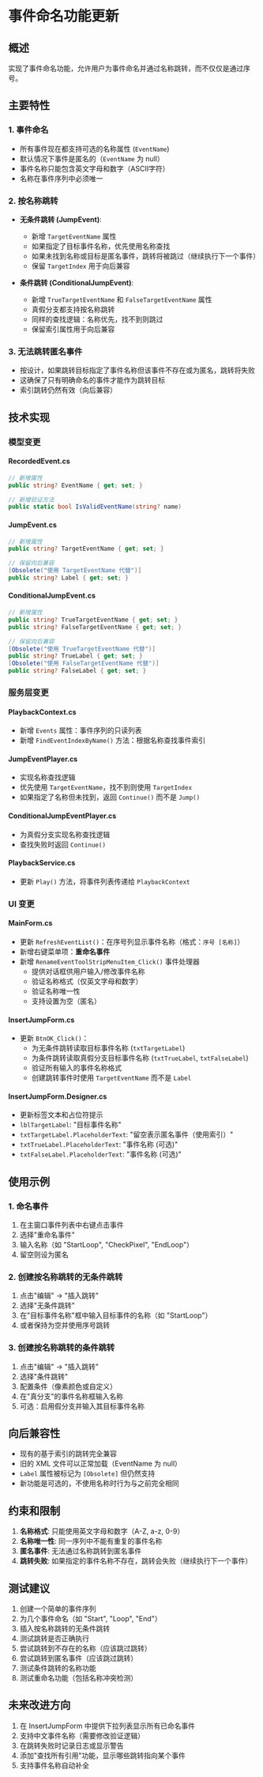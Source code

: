 # 事件命名功能更新

## 概述

实现了事件命名功能，允许用户为事件命名并通过名称跳转，而不仅仅是通过序号。

## 主要特性

### 1. 事件命名
- 所有事件现在都支持可选的名称属性 (`EventName`)
- 默认情况下事件是匿名的（`EventName` 为 null）
- 事件名称只能包含英文字母和数字（ASCII字符）
- 名称在事件序列中必须唯一

### 2. 按名称跳转
- **无条件跳转 (JumpEvent)**: 
  - 新增 `TargetEventName` 属性
  - 如果指定了目标事件名称，优先使用名称查找
  - 如果未找到名称或目标是匿名事件，跳转将被跳过（继续执行下一个事件）
  - 保留 `TargetIndex` 用于向后兼容

- **条件跳转 (ConditionalJumpEvent)**:
  - 新增 `TrueTargetEventName` 和 `FalseTargetEventName` 属性
  - 真假分支都支持按名称跳转
  - 同样的查找逻辑：名称优先，找不到则跳过
  - 保留索引属性用于向后兼容

### 3. 无法跳转匿名事件
- 按设计，如果跳转目标指定了事件名称但该事件不存在或为匿名，跳转将失败
- 这确保了只有明确命名的事件才能作为跳转目标
- 索引跳转仍然有效（向后兼容）

## 技术实现

### 模型变更

#### RecordedEvent.cs
```csharp
// 新增属性
public string? EventName { get; set; }

// 新增验证方法
public static bool IsValidEventName(string? name)
```

#### JumpEvent.cs
```csharp
// 新增属性
public string? TargetEventName { get; set; }

// 保留向后兼容
[Obsolete("使用 TargetEventName 代替")]
public string? Label { get; set; }
```

#### ConditionalJumpEvent.cs
```csharp
// 新增属性
public string? TrueTargetEventName { get; set; }
public string? FalseTargetEventName { get; set; }

// 保留向后兼容
[Obsolete("使用 TrueTargetEventName 代替")]
public string? TrueLabel { get; set; }
[Obsolete("使用 FalseTargetEventName 代替")]
public string? FalseLabel { get; set; }
```

### 服务层变更

#### PlaybackContext.cs
- 新增 `Events` 属性：事件序列的只读列表
- 新增 `FindEventIndexByName()` 方法：根据名称查找事件索引

#### JumpEventPlayer.cs
- 实现名称查找逻辑
- 优先使用 `TargetEventName`，找不到则使用 `TargetIndex`
- 如果指定了名称但未找到，返回 `Continue()` 而不是 `Jump()`

#### ConditionalJumpEventPlayer.cs
- 为真假分支实现名称查找逻辑
- 查找失败时返回 `Continue()`

#### PlaybackService.cs
- 更新 `Play()` 方法，将事件列表传递给 `PlaybackContext`

### UI 变更

#### MainForm.cs
- 更新 `RefreshEventList()`：在序号列显示事件名称（格式：`序号 [名称]`）
- 新增右键菜单项：**重命名事件**
- 新增 `RenameEventToolStripMenuItem_Click()` 事件处理器
  - 提供对话框供用户输入/修改事件名称
  - 验证名称格式（仅英文字母和数字）
  - 验证名称唯一性
  - 支持设置为空（匿名）

#### InsertJumpForm.cs
- 更新 `BtnOK_Click()`：
  - 为无条件跳转读取目标事件名称 (`txtTargetLabel`)
  - 为条件跳转读取真假分支目标事件名称 (`txtTrueLabel`, `txtFalseLabel`)
  - 验证所有输入的事件名称格式
  - 创建跳转事件时使用 `TargetEventName` 而不是 `Label`

#### InsertJumpForm.Designer.cs
- 更新标签文本和占位符提示
- `lblTargetLabel`: "目标事件名称"
- `txtTargetLabel.PlaceholderText`: "留空表示匿名事件（使用索引）"
- `txtTrueLabel.PlaceholderText`: "事件名称 (可选)"
- `txtFalseLabel.PlaceholderText`: "事件名称 (可选)"

## 使用示例

### 1. 命名事件
1. 在主窗口事件列表中右键点击事件
2. 选择"重命名事件"
3. 输入名称（如 "StartLoop", "CheckPixel", "EndLoop"）
4. 留空则设为匿名

### 2. 创建按名称跳转的无条件跳转
1. 点击"编辑" → "插入跳转"
2. 选择"无条件跳转"
3. 在"目标事件名称"框中输入目标事件的名称（如 "StartLoop"）
4. 或者保持为空并使用序号跳转

### 3. 创建按名称跳转的条件跳转
1. 点击"编辑" → "插入跳转"
2. 选择"条件跳转"
3. 配置条件（像素颜色或自定义）
4. 在"真分支"的事件名称框输入名称
5. 可选：启用假分支并输入其目标事件名称

## 向后兼容性

- 现有的基于索引的跳转完全兼容
- 旧的 XML 文件可以正常加载（EventName 为 null）
- `Label` 属性被标记为 `[Obsolete]` 但仍然支持
- 新功能是可选的，不使用名称时行为与之前完全相同

## 约束和限制

1. **名称格式**: 只能使用英文字母和数字（A-Z, a-z, 0-9）
2. **名称唯一性**: 同一序列中不能有重复的事件名称
3. **匿名事件**: 无法通过名称跳转到匿名事件
4. **跳转失败**: 如果指定的事件名称不存在，跳转会失败（继续执行下一个事件）

## 测试建议

1. 创建一个简单的事件序列
2. 为几个事件命名（如 "Start", "Loop", "End"）
3. 插入按名称跳转的无条件跳转
4. 测试跳转是否正确执行
5. 尝试跳转到不存在的名称（应该跳过跳转）
6. 尝试跳转到匿名事件（应该跳过跳转）
7. 测试条件跳转的名称功能
8. 测试重命名功能（包括名称冲突检测）

## 未来改进方向

1. 在 InsertJumpForm 中提供下拉列表显示所有已命名事件
2. 支持中文事件名称（需要修改验证逻辑）
3. 在跳转失败时记录日志或显示警告
4. 添加"查找所有引用"功能，显示哪些跳转指向某个事件
5. 支持事件名称自动补全
